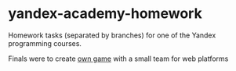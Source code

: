 # yandex-academy-homework

Homework tasks (separated by branches) for one of the Yandex programming courses.

Finals were to create [own game](https://github.com/AlexixRugis/YandexDevTeam7) with a small team for web platforms 
